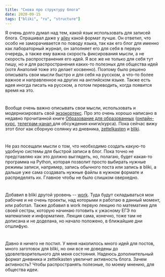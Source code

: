 ```yaml
---
title: "Снова про структуру блога"
date: 2020-09-15
tags: ["bliki", "ru", "structure"]
---
```


Я очень долго думал над тем, какой язык использовать для записей блога.
Спрашивал даже у [ailev](https://ailev.livejournal.com/) какой формат лучше.
Он ответил, что особо не заморачивается по поводу языка, так как
его блог для именно как лабораторный журнал, он заполняет его для себя в первую очередь,
а также ему важна скорость фиксирования мысли, а не скорость распространения его идей.
Я все же не только для себя тут пишу, но и для распространения каких-то полезных
для общества идей (хотя Анатолий тоже это делает косвенно). Поэтому было решено описывать свои мысли быстро и для себя на русском,
а что-то более важное и направленное на других на английском языке.
Также есть идея иногда писать на русском, а потом переводить,
когда появится время на это.

#

Вообще очень важно описывать свои мысли, использовать и модернизировать свой [экзокортекс](https://ailev.livejournal.com/1224251.html). Про это очень хорошо написано в недавно прочитанной книге [Образование для образованных](https://www.litres.ru/anatoliy-levenchuk/obrazovanie-dlya-obrazovannyh-2020/)
([онлайн-курс](https://system-school.ru/uptodate), [телеграм-канал ](https://t.me/odo_course) для обсуждения книги/курса). Пока сейчас вижу этот блог как сборную солянку из дневника, [zettelkasten](https://en.wikipedia.org/wiki/Zettelkasten) и [bliki](https://dmtgk.github.io/posts/2020-05-17-bliki/).

#

Не раз посещали мысли о том, что необходимо создать какую-то удобную системы для быстрой записи в блог.
Пока точно не представляю как это должно выглядеть, но, полагаю, будет какая-то программа на Python,
которая позволит просто выбирать нужные режимы записи, например, запись обычного поста или запись в bliki, а дальше уже сама создавать нужные файлы в нужном формате и распределять их. Главное чтобы не было слишком оверхедно.

#

Добавил в bliki другой уровень -- [work](https://dmtgk.github.io/bliki/work/). Туда будут складываться мои рабочие и не очень проекты, над которыми я работаю в данный момент, или работал.
Также добавил в work первую лекцию по математике для своей сестры, которую начинаю готовить к ужасному ЕГЭ по математике и информатике. Лекция сама, конечно, тоже там не дописана и не доделана, но начало положено, в ближайшие дни отшлифую.

#

Давно я ничего не постил. У меня накопилось много идей для постов, много заготовок для bliki, но они все не доведены до удовлетворительного для меня состояния. Надеюсь дополнительный формат дневника и zettelkasten увеличит активность блога. Зачем активность? Чтобы распространять полезные, по моему мнению, для общества идеи.

